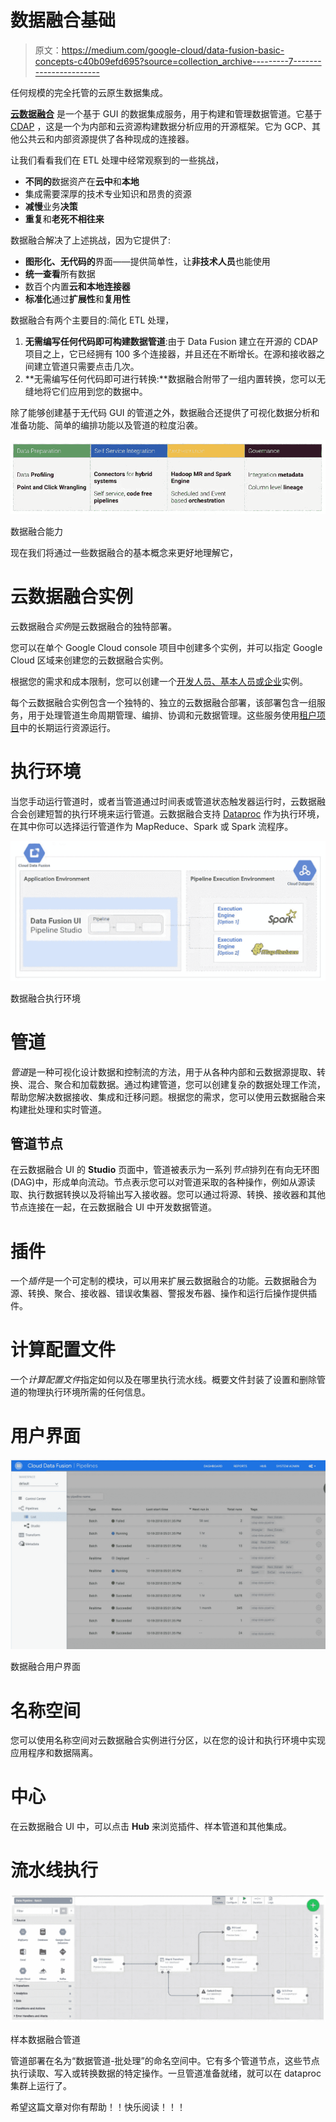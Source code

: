 # 数据融合基础

> 原文：<https://medium.com/google-cloud/data-fusion-basic-concepts-c40b09efd695?source=collection_archive---------7----------------------->

任何规模的完全托管的云原生数据集成。

[**云数据融合**](https://cloud.google.com/data-fusion) 是一个基于 GUI 的数据集成服务，用于构建和管理数据管道。它基于 [CDAP](https://github.com/cdapio/cdap) ，这是一个为内部和云资源构建数据分析应用的开源框架。它为 GCP、其他公共云和内部资源提供了各种现成的连接器。

让我们看看我们在 ETL 处理中经常观察到的一些挑战，

*   **不同的**数据资产在**云中**和**本地**
*   集成需要深厚的技术专业知识和昂贵的资源
*   **减慢**业务**决策**
*   **重复**和**老死不相往来**

数据融合解决了上述挑战，因为它提供了:

*   **图形化、无代码的**界面——提供简单性，让**非技术人员**也能使用
*   **统一查看**所有数据
*   数百个内置**云和本地连接器**
*   **标准化**通过**扩展性**和**复用性**

数据融合有两个主要目的:简化 ETL 处理，

1.  **无需编写任何代码即可构建数据管道**:由于 Data Fusion 建立在开源的 CDAP 项目之上，它已经拥有 100 多个连接器，并且还在不断增长。在源和接收器之间建立管道只需要点击几次。
2.  **无需编写任何代码即可进行转换:**数据融合附带了一组内置转换，您可以无缝地将它们应用到您的数据中。

除了能够创建基于无代码 GUI 的管道之外，数据融合还提供了可视化数据分析和准备功能、简单的编排功能以及管道的粒度沿袭。

![](img/512a6919840c6b74836415a58e6ba581.png)

数据融合能力

现在我们将通过一些数据融合的基本概念来更好地理解它，

# 云数据融合实例

云数据融合*实例*是云数据融合的独特部署。

您可以在单个 Google Cloud console 项目中创建多个实例，并可以指定 Google Cloud 区域来创建您的云数据融合实例。

根据您的需求和成本限制，您可以创建一个[开发人员、基本人员或企业](https://cloud.google.com/data-fusion/pricing#comparison_of_basic_enterprise_and_developer_editions)实例。

每个云数据融合实例包含一个独特的、独立的云数据融合部署，该部署包含一组服务，用于处理管道生命周期管理、编排、协调和元数据管理。这些服务使用[租户项目](https://cloud.google.com/service-infrastructure/docs/glossary#tenant)中的长期运行资源运行。

# 执行环境

当您手动运行管道时，或者当管道通过时间表或管道状态触发器运行时，云数据融合会创建短暂的执行环境来运行管道。云数据融合支持 [Dataproc](https://cloud.google.com/dataproc) 作为执行环境，在其中你可以选择运行管道作为 MapReduce、Spark 或 Spark 流程序。

![](img/a4a0bbf47e7369b67c28493996ccdee7.png)

数据融合执行环境

# 管道

*管道*是一种可视化设计数据和控制流的方法，用于从各种内部和云数据源提取、转换、混合、聚合和加载数据。通过构建管道，您可以创建复杂的数据处理工作流，帮助您解决数据接收、集成和迁移问题。根据您的需求，您可以使用云数据融合来构建批处理和实时管道。

## 管道节点

在云数据融合 UI 的 **Studio** 页面中，管道被表示为一系列*节点*排列在有向无环图(DAG)中，形成单向流动。节点表示您可以对管道采取的各种操作，例如从源读取、执行数据转换以及将输出写入接收器。您可以通过将源、转换、接收器和其他节点连接在一起，在云数据融合 UI 中开发数据管道。

# 插件

一个*插件*是一个可定制的模块，可以用来扩展云数据融合的功能。云数据融合为源、转换、聚合、接收器、错误收集器、警报发布器、操作和运行后操作提供插件。

# 计算配置文件

一个*计算配置文件*指定如何以及在哪里执行流水线。概要文件封装了设置和删除管道的物理执行环境所需的任何信息。

# 用户界面

![](img/1c5a77f9e705506e1941562e7ad0ea40.png)

数据融合用户界面

# 名称空间

您可以使用名称空间对云数据融合实例进行分区，以在您的设计和执行环境中实现应用程序和数据隔离。

# 中心

在云数据融合 UI 中，可以点击 **Hub** 来浏览插件、样本管道和其他集成。

# 流水线执行

![](img/0594c1534e6e17f8f9eb9deef75c7d55.png)

样本数据融合管道

管道部署在名为“数据管道-批处理”的命名空间中。它有多个管道节点，这些节点执行读取、写入或转换数据的特定操作。一旦管道准备就绪，就可以在 dataproc 集群上运行了。

希望这篇文章对你有帮助！！快乐阅读！！！